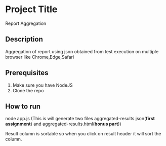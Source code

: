 # Project Title
Report Aggregation

## Description
Aggregation of report using json obtained from test execution on multiple browser like Chrome,Edge,Safari

## Prerequisites
1) Make sure you have NodeJS
2) Clone the repo

## How to run
node app.js (This is will generate two files aggregated-results.json(**first assignment**) and aggregated-results.html(**bonus part**))

Result column is sortable so when you click on result header it will sort the column.